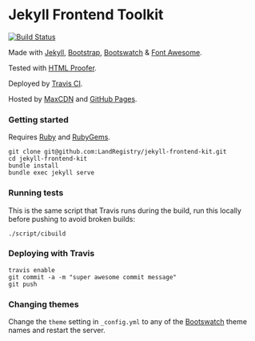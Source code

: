 Jekyll Frontend Toolkit
===================
[![Build Status](https://travis-ci.org/LandRegistry/jekyll-frontend-kit.svg?branch=master)](https://travis-ci.org/LandRegistry/jekyll-frontend-kit)

Made with [Jekyll](http://jekyllrb.com/), [Bootstrap](http://getbootstrap.com/), [Bootswatch](http://bootswatch.com/) & [Font Awesome](http://fortawesome.github.io/Font-Awesome/).

Tested with [HTML Proofer](https://github.com/gjtorikian/html-proofer).

Deployed by [Travis CI](https://travis-ci.org/matthew-shaw/matthew-shaw.github.io).

Hosted by [MaxCDN](http://www.bootstrapcdn.com/) and [GitHub Pages](https://pages.github.com/).

### Getting started
Requires [Ruby](https://www.ruby-lang.org/en/downloads/) and [RubyGems](http://rubygems.org/pages/download).
```
git clone git@github.com:LandRegistry/jekyll-frontend-kit.git
cd jekyll-frontend-kit
bundle install
bundle exec jekyll serve
```

### Running tests
This is the same script that Travis runs during the build, run this locally before pushing to avoid broken builds:
```
./script/cibuild
```

### Deploying with Travis
```
travis enable
git commit -a -m "super awesome commit message"
git push
```

### Changing themes
Change the ```theme``` setting in ```_config.yml``` to any of the [Bootswatch](http://bootswatch.com/) theme names and restart the server.
